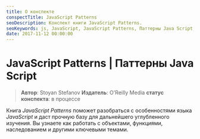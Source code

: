 ```yaml
---
title: О конспекте
conspectTitle: JavaScript Patterns
seoDescription: Конспект книги JavaScript Patterns.
seoKeywords: js, JavaScript, JavaScript Patterns, Паттерны Java Script, веб-разработка, webdev
date: 2017-11-12 00:00:00
---
```

# JavaScript Patterns | Паттерны Java Script

> **Автор**: Stoyan Stefanov
> **Издатель**: O'Reilly Media
> **статус конспекта**: в процессе

Книга *JavaScript Patterns* поможет разобраться с особенностями языка *JavaScript* и даст прочную базу для дальнейшего углубленного изучения. Вы узнаете как работать с объектами, функциями, наследованием и другими ключевыми темами.